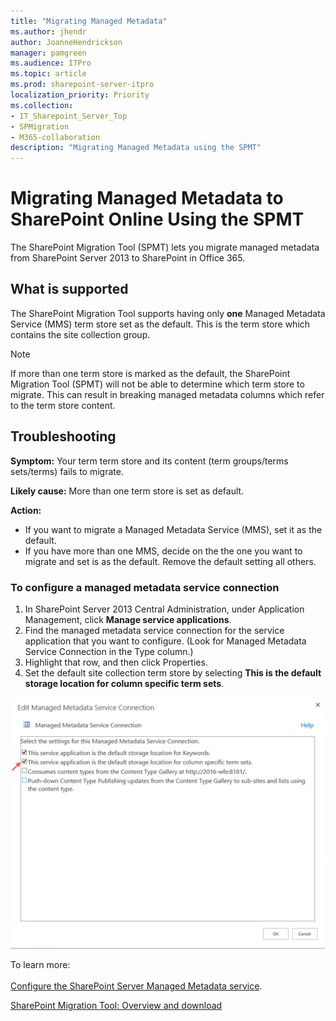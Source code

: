 ```yaml
---
title: "Migrating Managed Metadata"
ms.author: jhendr
author: JoanneHendrickson
manager: pamgreen
ms.audience: ITPro
ms.topic: article
ms.prod: sharepoint-server-itpro
localization_priority: Priority
ms.collection: 
- IT_Sharepoint_Server_Top
- SPMigration
- M365-collaboration
description: "Migrating Managed Metadata using the SPMT"
---
```


# Migrating Managed Metadata to SharePoint Online Using the SPMT

The SharePoint Migration Tool (SPMT) lets you migrate managed metadata from SharePoint Server 2013 to SharePoint in Office 365.

## What is supported

The SharePoint Migration Tool supports having only **one** Managed Metadata Service (MMS) term store set as the default. This is the term store which contains the site collection group. 

> [!NOTE]
> If more than one term store is marked as the default, the SharePoint Migration Tool (SPMT) will not be able to determine which term store to migrate. This can result in breaking managed metadata columns which refer to the term store content.

## Troubleshooting

**Symptom:**  Your term term store and its content (term groups/terms sets/terms) fails to migrate.  

**Likely cause:** More than one term store is set as default.

**Action:**  
- If you want to migrate a Managed Metadata Service (MMS), set it as the default. 
- If you have more than one MMS, decide on the the one you want to migrate and set is as the default. Remove the default setting all others.



### To configure a managed metadata service connection

1. In SharePoint Server 2013 Central Administration, under Application Management, click **Manage service applications**.
2. Find the managed metadata service connection for the service application that you want to configure. (Look for Managed Metadata Service Connection in the Type column.)
3. Highlight that row, and then click Properties.
4. Set the default site collection term store by selecting **This is the default storage location for column specific term sets**.</br>

 ![Default site collection term store](media/managed-metadata-issue1.png)

To learn more:</br></br>
 [Configure the SharePoint Server Managed Metadata service](https://docs.microsoft.com/en-us/SharePoint/governance/configure-the-managed-metadata-service).
 
[SharePoint Migration Tool:  Overview and download](https://docs.microsoft.com/en-us/sharepointmigration/introducing-the-sharepoint-migration-tool)



